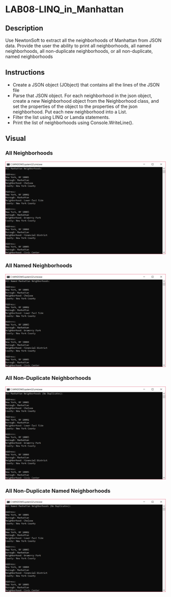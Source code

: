 # LAB08-LINQ_in_Manhattan

## Description
Use NewtonSoft to extract all the neighborhoods of Manhattan from JSON data. Provide the user the ability to print all neighborhoods, all named neighborhoods, all non-duplicate neighborhoods, or all non-duplicate, named neighborhoods

## Instructions
- Create a JSON object (JObject) that contains all the lines of the JSON file
- Parse that JSON object. For each neighborhood in the json object, create a new Neighborhood object from the Neighborhood class, and set the properties of the object to the properties of the json neighborhood. Put each new neighborhood into a List.
- Filter the list using LINQ or Lamda statements.
- Print the list of neighborhoods using Console.WriteLine().

## Visual
### All Neighborhoods
![](assets/all_neighbs.PNG)

### All Named Neighborhoods
![](assets/all_named.PNG)

### All Non-Duplicate Neighborhoods
![](assets/no_dupes.PNG)

### All Non-Duplicate Named Neighborhoods
![](assets/no_nameless_or_dupes.PNG)

